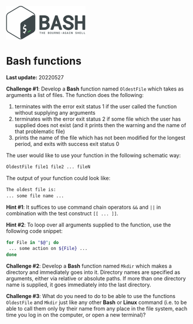 ![](bash_logo.png)

# **Bash** functions

**Last update:** 20220527

**Challenge #1**: Develop a **Bash** function named ```OldestFile``` which takes as arguments a list of files. The function does the following:  

1. terminates with the error exit status 1 if the user called the function without supplying any arguments  
2. terminates with the error exit status 2 if some file which the user has supplied does not exist (and it prints then the warning and the name of that problematic file)   
3. prints the name of the file which has not been modified for the longest period, and exits with success exit status 0   

The user would like to use your function in the following schematic way:

```bash
OldestFile file1 file2 ... fileN
```
The output of your function could look like:
```bash
The oldest file is:
... some file name ...
```
**Hint #1**: It suffices to use command chain operators ```&&``` and ```||``` in combination with the test construct ```[[ ... ]]```.  

**Hint #2**: To loop over all arguments supplied to the function, use the following code snippet:

```bash
for File in "$@"; do
 ... some action on ${File} ...
done
```

**Challenge #2**: Develop a **Bash** function named ```Mkdir``` which makes a directory and immediately goes into it. Directory names are specified as arguments, either via relative or absolute paths. If more than one directory name is supplied, it goes immediately into the last directory.

**Challenge #3**: What do you need to do to be able to use the functions ```OldestFile``` and ```Mkdir``` just like any other **Bash** or **Linux** command (i.e. to be able to call them only by their name from any place in the file system, each time you log in on the computer, or open a new terminal)?

 